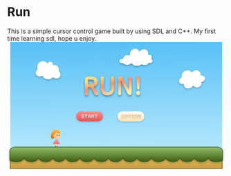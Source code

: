 # Run

This is a simple cursor control game built by using SDL and C++. My first time learning sdl, hope u enjoy.
</br> ![](image/Group158.png)
